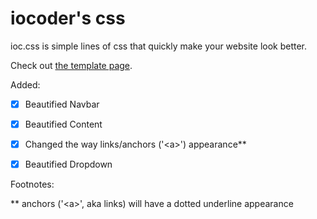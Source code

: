 # iocoder's css

ioc.css is simple lines of css that quickly make your website look better.

Check out [the template page](https://theiocoder.github.io/ioc-css/).

Added:

 - [x] Beautified Navbar
 - [x] Beautified Content
 - [x] Changed the way links/anchors ('\<a\>') appearance\*\*
 - [x] Beautified Dropdown





Footnotes:

\*\* anchors ('\<a\>', aka links) will have a dotted underline appearance
